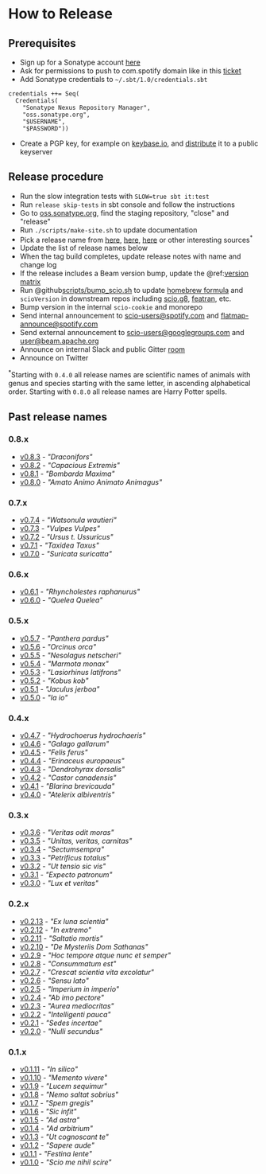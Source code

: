 # How to Release

## Prerequisites

- Sign up for a Sonatype account [here](https://issues.sonatype.org/secure/Signup!default.jspa)
- Ask for permissions to push to com.spotify domain like in this [ticket](https://issues.sonatype.org/browse/OSSRH-20689)
- Add Sonatype credentials to `~/.sbt/1.0/credentials.sbt`
```
credentials ++= Seq(
  Credentials(
    "Sonatype Nexus Repository Manager",
    "oss.sonatype.org",
    "$USERNAME",
    "$PASSWORD"))
```
- Create a PGP key, for example on [keybase.io](https://keybase.io/), and [distribute](https://www.gnupg.org/gph/en/manual/x457.html) it to a public keyserver 

## Release procedure
- Run the slow integration tests with `SLOW=true sbt it:test`
- Run `release skip-tests` in sbt console and follow the instructions
- Go to [oss.sonatype.org](https://oss.sonatype.org/), find the staging repository, "close" and "release"
- Run `./scripts/make-site.sh` to update documentation
- Pick a release name from [here](https://en.wikipedia.org/wiki/List_of_Latin_phrases_%28full%29), [here](https://en.wikipedia.org/wiki/List_of_songs_with_Latin_lyrics), [here](https://harrypotter.fandom.com/wiki/List_of_spells) or other interesting sources<sup>*</sup>
- Update the list of release names below
- When the tag build completes, update release notes with name and change log
- If the release includes a Beam version bump, update the @ref:[version matrix](../Apache-Beam.md)
- Run @github[scripts/bump_scio.sh](/scripts/bump_scio.sh) to update [homebrew formula](https://github.com/spotify/homebrew-public/blob/master/scio.rb) and `scioVersion` in downstream repos including [scio.g8](https://github.com/spotify/scio.g8), [featran](https://github.com/spotify/featran), etc.
- Bump version in the internal `scio-cookie` and monorepo
- Send internal announcement to scio-users@spotify.com and flatmap-announce@spotify.com
- Send external announcement to scio-users@googlegroups.com and user@beam.apache.org
- Announce on internal Slack and public Gitter [room](https://gitter.im/spotify/scio)
- Announce on Twitter

<sup>*</sup>Starting with `0.4.0` all release names are scientific names of animals with genus and species starting with the same letter, in ascending alphabetical order. Starting with `0.8.0` all release names are Harry Potter spells.

## Past release names

### 0.8.x
- [v0.8.3](https://github.com/spotify/scio/releases/tag/v0.8.3) - _"Draconifors"_
- [v0.8.2](https://github.com/spotify/scio/releases/tag/v0.8.2) - _"Capacious Extremis"_
- [v0.8.1](https://github.com/spotify/scio/releases/tag/v0.8.1) - _"Bombarda Maxima"_
- [v0.8.0](https://github.com/spotify/scio/releases/tag/v0.8.0) - _"Amato Animo Animato Animagus"_

### 0.7.x
- [v0.7.4](https://github.com/spotify/scio/releases/tag/v0.7.4) - _"Watsonula wautieri"_
- [v0.7.3](https://github.com/spotify/scio/releases/tag/v0.7.3) - _"Vulpes Vulpes"_
- [v0.7.2](https://github.com/spotify/scio/releases/tag/v0.7.2) - _"Ursus t. Ussuricus"_
- [v0.7.1](https://github.com/spotify/scio/releases/tag/v0.7.1) - _"Taxidea Taxus"_
- [v0.7.0](https://github.com/spotify/scio/releases/tag/v0.7.0) - _"Suricata suricatta"_

### 0.6.x
- [v0.6.1](https://github.com/spotify/scio/releases/tag/v0.6.1) - _"Rhyncholestes raphanurus"_
- [v0.6.0](https://github.com/spotify/scio/releases/tag/v0.6.0) - _"Quelea Quelea"_

### 0.5.x
- [v0.5.7](https://github.com/spotify/scio/releases/tag/v0.5.7) - _"Panthera pardus"_
- [v0.5.6](https://github.com/spotify/scio/releases/tag/v0.5.6) - _"Orcinus orca"_
- [v0.5.5](https://github.com/spotify/scio/releases/tag/v0.5.5) - _"Nesolagus netscheri"_
- [v0.5.4](https://github.com/spotify/scio/releases/tag/v0.5.4) - _"Marmota monax"_
- [v0.5.3](https://github.com/spotify/scio/releases/tag/v0.5.3) - _"Lasiorhinus latifrons"_
- [v0.5.2](https://github.com/spotify/scio/releases/tag/v0.5.2) - _"Kobus kob"_
- [v0.5.1](https://github.com/spotify/scio/releases/tag/v0.5.1) - _"Jaculus jerboa"_
- [v0.5.0](https://github.com/spotify/scio/releases/tag/v0.5.0) - _"Ia io"_

### 0.4.x
- [v0.4.7](https://github.com/spotify/scio/releases/tag/v0.4.7) - _"Hydrochoerus hydrochaeris"_
- [v0.4.6](https://github.com/spotify/scio/releases/tag/v0.4.6) - _"Galago gallarum"_
- [v0.4.5](https://github.com/spotify/scio/releases/tag/v0.4.5) - _"Felis ferus"_
- [v0.4.4](https://github.com/spotify/scio/releases/tag/v0.4.4) - _"Erinaceus europaeus"_
- [v0.4.3](https://github.com/spotify/scio/releases/tag/v0.4.3) - _"Dendrohyrax dorsalis"_
- [v0.4.2](https://github.com/spotify/scio/releases/tag/v0.4.2) - _"Castor canadensis"_
- [v0.4.1](https://github.com/spotify/scio/releases/tag/v0.4.1) - _"Blarina brevicauda"_
- [v0.4.0](https://github.com/spotify/scio/releases/tag/v0.4.0) - _"Atelerix albiventris"_

### 0.3.x
- [v0.3.6](https://github.com/spotify/scio/releases/tag/v0.3.6) - _"Veritas odit moras"_
- [v0.3.5](https://github.com/spotify/scio/releases/tag/v0.3.5) - _"Unitas, veritas, carnitas"_
- [v0.3.4](https://github.com/spotify/scio/releases/tag/v0.3.4) - _"Sectumsempra"_
- [v0.3.3](https://github.com/spotify/scio/releases/tag/v0.3.3) - _"Petrificus totalus"_
- [v0.3.2](https://github.com/spotify/scio/releases/tag/v0.3.2) - _"Ut tensio sic vis"_
- [v0.3.1](https://github.com/spotify/scio/releases/tag/v0.3.1) - _"Expecto patronum"_
- [v0.3.0](https://github.com/spotify/scio/releases/tag/v0.3.0) - _"Lux et veritas"_

### 0.2.x
- [v0.2.13](https://github.com/spotify/scio/releases/tag/v0.2.13) - _"Ex luna scientia"_
- [v0.2.12](https://github.com/spotify/scio/releases/tag/v0.2.12) - _"In extremo"_
- [v0.2.11](https://github.com/spotify/scio/releases/tag/v0.2.11) - _"Saltatio mortis"_
- [v0.2.10](https://github.com/spotify/scio/releases/tag/v0.2.10) - _"De Mysteriis Dom Sathanas"_
- [v0.2.9](https://github.com/spotify/scio/releases/tag/v0.2.9) - _"Hoc tempore atque nunc et semper"_
- [v0.2.8](https://github.com/spotify/scio/releases/tag/v0.2.8) - _"Consummatum est"_
- [v0.2.7](https://github.com/spotify/scio/releases/tag/v0.2.7) - _"Crescat scientia vita excolatur"_
- [v0.2.6](https://github.com/spotify/scio/releases/tag/v0.2.6) - _"Sensu lato"_
- [v0.2.5](https://github.com/spotify/scio/releases/tag/v0.2.5) - _"Imperium in imperio"_
- [v0.2.4](https://github.com/spotify/scio/releases/tag/v0.2.4) - _"Ab imo pectore"_
- [v0.2.3](https://github.com/spotify/scio/releases/tag/v0.2.3) - _"Aurea mediocritas"_
- [v0.2.2](https://github.com/spotify/scio/releases/tag/v0.2.2) - _"Intelligenti pauca"_
- [v0.2.1](https://github.com/spotify/scio/releases/tag/v0.2.1) - _"Sedes incertae"_
- [v0.2.0](https://github.com/spotify/scio/releases/tag/v0.2.0) - _"Nulli secundus"_

### 0.1.x
- [v0.1.11](https://github.com/spotify/scio/releases/tag/v0.1.11) - _"In silico"_
- [v0.1.10](https://github.com/spotify/scio/releases/tag/v0.1.10) - _"Memento vivere"_
- [v0.1.9](https://github.com/spotify/scio/releases/tag/v0.1.9) - _"Lucem sequimur"_
- [v0.1.8](https://github.com/spotify/scio/releases/tag/v0.1.8) - _"Nemo saltat sobrius"_
- [v0.1.7](https://github.com/spotify/scio/releases/tag/v0.1.7) - _"Spem gregis"_
- [v0.1.6](https://github.com/spotify/scio/releases/tag/v0.1.6) - _"Sic infit"_
- [v0.1.5](https://github.com/spotify/scio/releases/tag/v0.1.5) - _"Ad astra"_
- [v0.1.4](https://github.com/spotify/scio/releases/tag/v0.1.4) - _"Ad arbitrium"_
- [v0.1.3](https://github.com/spotify/scio/releases/tag/v0.1.3) - _"Ut cognoscant te"_
- [v0.1.2](https://github.com/spotify/scio/releases/tag/v0.1.2) - _"Sapere aude"_
- [v0.1.1](https://github.com/spotify/scio/releases/tag/v0.1.1) - _"Festina lente"_
- [v0.1.0](https://github.com/spotify/scio/releases/tag/v0.1.0) - _"Scio me nihil scire"_
